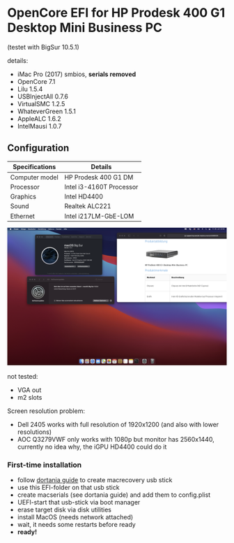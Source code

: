 # OpenCore EFI for HP Prodesk 400 G1 Desktop Mini Business PC

(testet with BigSur 10.5.1)

details:
* iMac Pro (2017) smbios, **serials removed** 
* OpenCore 7.1
* Lilu 1.5.4
* USBInjectAll 0.7.6
* VirtualSMC 1.2.5
* WhateverGreen 1.5.1
* AppleALC 1.6.2
* IntelMausi 1.0.7

## Configuration

| Specifications | Details                                  |
| ------------------- | ----------------------------------- |
| Computer model      | HP Prodesk 400 G1 DM       					|
| Processor           | Intel i3-4160T Processor    		    |
| Graphics            | Intel HD4400                        |
| Sound               | Realtek ALC221                      |
| Ethernet		        | Intel  i217LM-GbE-LOM            		|

![Desktop](Doc/desktop.png)

not tested:
* VGA out
* m2 slots

Screen resolution problem:
* Dell 2405 works with full resolution of 1920x1200 (and also with lower resolutions)
* AOC Q3279VWF only works with 1080p but monitor has 2560x1440, currently no idea why, the iGPU HD4400 could do it 

### First-time installation
- follow [dortania guide](https://dortania.github.io/OpenCore-Install-Guide/installer-guide/winblows-install.html#downloading-macos) to create macrecovery usb stick 
- use this EFI-folder on that usb stick
- create macserials (see dortania guide) and add them to config.plist
- UEFI-start that usb-stick via boot manager
- erase target disk via disk utilities
- install MacOS (needs network attached)
- wait, it needs some restarts before ready
- **ready!**



